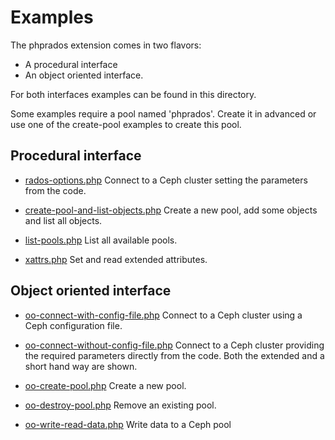 Examples
=========
The phprados extension comes in two flavors:
- A procedural interface 
- An object oriented interface.

For both interfaces examples can be found in this directory.

Some examples require a pool named 'phprados'. Create it in advanced or use
one of the create-pool examples to create this pool.

Procedural interface
--------------------
*   [rados-options.php](rados-options.php)
    Connect to a Ceph cluster setting the parameters from the code.
    
*   [create-pool-and-list-objects.php](create-pool-and-list-objects.php)
    Create a new pool, add some objects and list all objects.
    
*   [list-pools.php](list-pools.php)
    List all available pools.

*   [xattrs.php](xattrs.php)
    Set and read extended attributes.

Object oriented interface
-------------------------
*   [oo-connect-with-config-file.php](oo-connect-with-config-file.php)
    Connect to a Ceph cluster using a Ceph configuration file.
    
*   [oo-connect-without-config-file.php](oo-connect-without-config-file.php)
    Connect to a Ceph cluster providing the required parameters directly 
    from the code. Both the extended and a short hand way are shown.
     
*   [oo-create-pool.php](oo-create-pool.php)
    Create a new pool.
    
*   [oo-destroy-pool.php](oo-destroy-pool.php)
    Remove an existing pool.

*   [oo-write-read-data.php](oo-write-read-data.php)
    Write data to a Ceph pool
